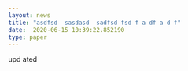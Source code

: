 ```yaml
---
layout: news
title: "asdfsd  sasdasd  sadfsd fsd f a df a d f"
date:  2020-06-15 10:39:22.852190
type: paper
---
```


upd ated
